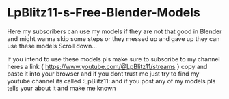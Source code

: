 # LpBlitz11-s-Free-Blender-Models
Here my subscribers can use my models if they are not that good in Blender and might wanna skip some steps or they messed up and gave up they can use these models 
Scroll down...





If you intend to use these models pls make sure to subscribe to my channel heres a link { https://www.youtube.com/@LpBlitz11/streams } copy and paste it into your browser and if you dont trust me just try to find my youtube channel its called :LpBlitz11: and if you post any of my models pls tells your about it and make me known 

